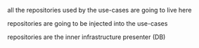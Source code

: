 all the repositories used by the use-cases are going to live here

repositories are going to be injected into the use-cases

repositories are the inner infrastructure presenter (DB)
